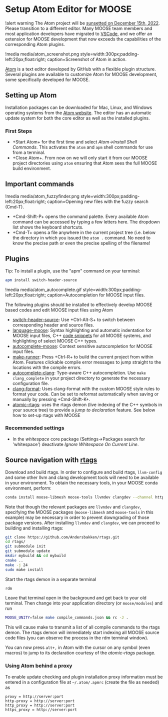 # Setup Atom Editor for MOOSE

!alert warning
The Atom project will be [sunsetted on December 15th, 2022](https://github.blog/2022-06-08-sunsetting-atom/).
Please transition to a different editor. Many MOOSE team members and most application developers have
migrated to [VSCode](VSCode.md), and we offer an extension for MOOSE development that now exceeds the
capabilities of the corresponding Atom plugins.

!media media/atom_screenshot.png
       style=width:300px;padding-left:20px;float:right;
       caption=Screenshot of Atom in action.

[Atom](http://atom.io) is a text editor developed by GitHub with a flexible plugin structure. Several
plugins are available to customize Atom for MOOSE development, some specifically developed for MOOSE.

## Setting up Atom

Installation packages can be downloaded for Mac, Linux, and Windows operating systems from the
[Atom website](http://atom.io). The editor has an automatic update system for both the core editor as
well as the installed plugins.

### First Steps

- +Start Atom+ for the first time and select _Atom->Install Shell Commands_. This activates the
  `atom` and `apm` shell commands for use from a terminal.
- +Close Atom+. From now on we will only start it from our MOOSE project directories using `atom`
  ensuring that Atom sees the full MOOSE build environment.

## Important commands

!media media/atom_fuzzyfinder.png
       style=width:300px;padding-left:20px;float:right;
       caption=Opening new files with the fuzzy search (Cmd-T).

- +Cmd-Shift-P+ opens the command palette. Every available Atom command can be accessed by typing a
  few letters here. The dropdown list shows the keyboard shortcuts.
- +Cmd-T+ opens a file anywhere in the current project tree (i.e. below the directory in which you
  issued the `atom .` command. No need to know the precise path or even the precise spelling of the
  filename!

## Plugins

Tip: To install a plugin, use the "apm" command on your terminal:

```bash
apm install switch-header-source
```

!media media/atom_autocomplete.gif
       style=width:300px;padding-left:20px;float:right;
       caption=Autocompletion for MOOSE input files.

The following plugins should be installed to effectively develop MOOSE based codes and edit MOOSE
input files using Atom

- [switch-header-source](http://atom.io/packages/switch-header-source): Use +Ctrl-Alt-S+ to switch
  between corresponding header and source files.
- [language-moose](http://atom.io/packages/language-moose): Syntax highlighting and automatic
  indentation for MOOSE input files, C++ [code snippets](./Snippets) for all MOOSE systems, and
  highlighting of select MOOSE C++ types.
- [autocomplete-moose](http://atom.io/packages/autocomplete-moose): Context sensitive autocompletion
  for MOOSE input files.
- [make-runner](http://atom.io/packages/make-runner): Press +Ctrl-R+ to build the current project
  from within Atom. Features clickable compile error messages to jump straight to the locations with
  the compile errors.
- [autocomplete-clang](http://atom.io/packages/autocomplete-clang): Type-aware C++
  autocompletion. Use ```make clang_complete``` in your project directory to generate the necessary
  configuration file.
- [clang-format](http://atom.io/packages/clang-format): Uses clang-format with the custom MOOSE style
  rules to format your code. Can be set to reformat automatically when saving or manually by pressing
  +Cmd-Shift-K+.
- [atomic-rtags](http://atom.io/packages/atomic-rtags): uses the rtags demon (live indexing of the
  C++ symbols in your source tree) to provide a _jump to declaration_ feature. See below how to
  set-up rtags with MOOSE

### Recommended settings

- In the *whitespace* core package (Settings->Packages search for 'whitespace') deactivate *Ignore
  Whitespace On Current Line*.

## Source navigation with [rtags](https://github.com/Andersbakken/rtags)

Download and build rtags. In order to configure and build rtags, `llvm-config`
and some other llvm and clang development tools will need to be available in
your environment. To obtain the necessary tools, in your MOOSE conda environment, perform:

```bash
conda install moose-libmesh moose-tools llvmdev clangdev --channel https://conda.software.inl.gov/public
```

Note that though the relevant packages are `llvmdev` and `clangdev`, specifying
the MOOSE packages (`moose-libmesh` and `moose-tools` in this example) may be
necessary in order to prevent downgrading of those package versions. After
installing `llvmdev` and `clangdev`, we can proceed to building and installing rtags:

```bash
git clone https://github.com/Andersbakken/rtags.git
cd rtags/
git submodule init
git submodule update
mkdir mybuild && cd mybuild
cmake ..
make -j 24
sudo make install
```

Start the rtags demon in a separate terminal

```bash
rdm
```

Leave that terminal open in the background and get back to your old terminal.
Then change into your application directory (or `moose/modules`) and run

```bash
MOOSE_UNITY=false make compile_commands.json && rc -J .
```

This will cause make to transmit a list of all compile commands to the rtags demon. The rtags demon
will immediately start indexing all MOOSE source code files (you can observe the process in the rdm
terminal window).

You can now press `alt+,` in Atom with the cursor on any symbol (even macros) to jump to its
declaration courtesy of the _atomic-rtags_ package.

### Using Atom behind a proxy

To enable update checking and plugin installation proxy information must be entered in a
configuration file at `~/.atom/.apmrc` (create the file as needed) as

```text
proxy = http://server:port
http-proxy = http://server:port
http_proxy = http://server:port
https_proxy = http://server:port
```
